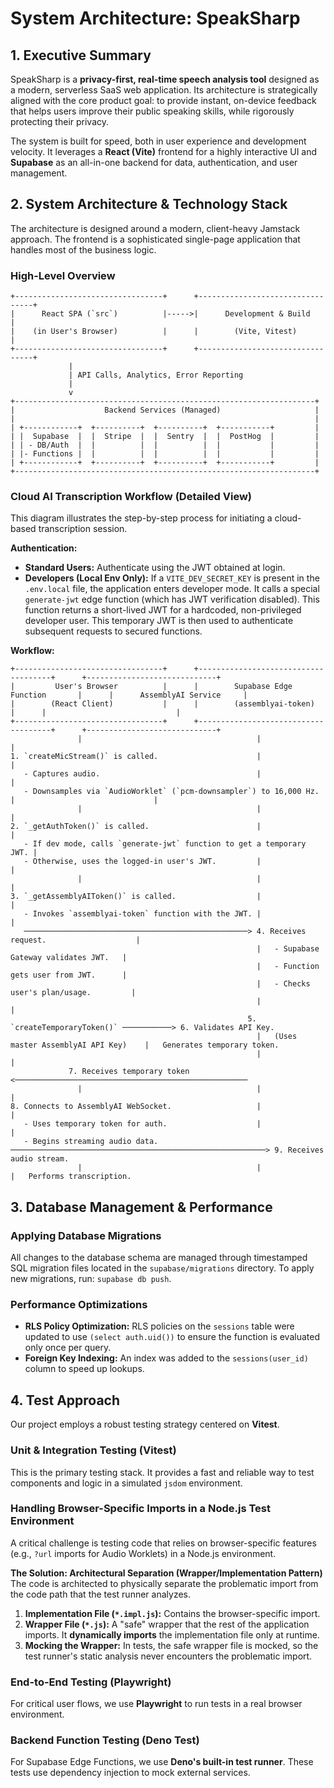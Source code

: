 # System Architecture: SpeakSharp

## 1. Executive Summary

SpeakSharp is a **privacy-first, real-time speech analysis tool** designed as a modern, serverless SaaS web application. Its architecture is strategically aligned with the core product goal: to provide instant, on-device feedback that helps users improve their public speaking skills, while rigorously protecting their privacy.

The system is built for speed, both in user experience and development velocity. It leverages a **React (Vite)** frontend for a highly interactive UI and **Supabase** as an all-in-one backend for data, authentication, and user management.

## 2. System Architecture & Technology Stack

The architecture is designed around a modern, client-heavy Jamstack approach. The frontend is a sophisticated single-page application that handles most of the business logic.

### High-Level Overview
```text
+---------------------------------+      +---------------------------------+
|      React SPA (`src`)          |----->|      Development & Build        |
|    (in User's Browser)          |      |        (Vite, Vitest)           |
+---------------------------------+      +---------------------------------+
             |
             | API Calls, Analytics, Error Reporting
             |
             v
+-------------------------------------------------------------------+
|                    Backend Services (Managed)                     |
|                                                                   |
| +------------+  +----------+  +----------+  +-----------+         |
| |  Supabase  |  |  Stripe  |  |  Sentry  |  |  PostHog  |         |
| | - DB/Auth  |  |          |  |          |  |           |         |
| |- Functions |  |          |  |          |  |           |         |
| +------------+  +----------+  +----------+  +-----------+         |
+-------------------------------------------------------------------+
```

### Cloud AI Transcription Workflow (Detailed View)
This diagram illustrates the step-by-step process for initiating a cloud-based transcription session.

**Authentication:**
- **Standard Users:** Authenticate using the JWT obtained at login.
- **Developers (Local Env Only):** If a `VITE_DEV_SECRET_KEY` is present in the `.env.local` file, the application enters developer mode. It calls a special `generate-jwt` edge function (which has JWT verification disabled). This function returns a short-lived JWT for a hardcoded, non-privileged developer user. This temporary JWT is then used to authenticate subsequent requests to secured functions.

**Workflow:**
```text
+---------------------------------+      +-------------------------------------+      +-----------------------------+
|         User's Browser          |      |        Supabase Edge Function       |      |      AssemblyAI Service     |
|        (React Client)           |      |        (assemblyai-token)           |      |                             |
+---------------------------------+      +-------------------------------------+      +-----------------------------+
               |                                       |                                       |
1. `createMicStream()` is called.                      |                                       |
   - Captures audio.                                   |                                       |
   - Downsamples via `AudioWorklet` (`pcm-downsampler`) to 16,000 Hz. |                               |
               |                                       |                                       |
2. `_getAuthToken()` is called.                        |                                       |
   - If dev mode, calls `generate-jwt` function to get a temporary JWT. |
   - Otherwise, uses the logged-in user's JWT.         |                                       |
               |                                       |                                       |
3. `_getAssemblyAIToken()` is called.                  |                                       |
   - Invokes `assemblyai-token` function with the JWT. |                                       |
   ──────────────────────────────────────────────────> 4. Receives request.                    |
                                                       |   - Supabase Gateway validates JWT.   |
                                                       |   - Function gets user from JWT.      |
                                                       |   - Checks user's plan/usage.         |
                                                       |                                       |
                                                     5. `createTemporaryToken()` ───────────> 6. Validates API Key.
                                                       |   (Uses master AssemblyAI API Key)    |   Generates temporary token.
                                                       |                                       |
             7. Receives temporary token <────────────────────────────────────────────────────
               |                                       |                                       |
8. Connects to AssemblyAI WebSocket.                   |                                       |
   - Uses temporary token for auth.                    |                                       |
   - Begins streaming audio data.  ─────────────────────────────────────────────────────────> 9. Receives audio stream.
               |                                       |                                       |   Performs transcription.
```

## 3. Database Management & Performance

### Applying Database Migrations
All changes to the database schema are managed through timestamped SQL migration files located in the `supabase/migrations` directory. To apply new migrations, run: `supabase db push`.

### Performance Optimizations
- **RLS Policy Optimization:** RLS policies on the `sessions` table were updated to use `(select auth.uid())` to ensure the function is evaluated only once per query.
- **Foreign Key Indexing:** An index was added to the `sessions(user_id)` column to speed up lookups.

## 4. Test Approach

Our project employs a robust testing strategy centered on **Vitest**.

### Unit & Integration Testing (Vitest)
This is the primary testing stack. It provides a fast and reliable way to test components and logic in a simulated `jsdom` environment.

### Handling Browser-Specific Imports in a Node.js Test Environment
A critical challenge is testing code that relies on browser-specific features (e.g., `?url` imports for Audio Worklets) in a Node.js environment.

**The Solution: Architectural Separation (Wrapper/Implementation Pattern)**
The code is architected to physically separate the problematic import from the code path that the test runner analyzes.
1.  **Implementation File (`*.impl.js`):** Contains the browser-specific import.
2.  **Wrapper File (`*.js`):** A "safe" wrapper that the rest of the application imports. It **dynamically imports** the implementation file only at runtime.
3.  **Mocking the Wrapper:** In tests, the safe wrapper file is mocked, so the test runner's static analysis never encounters the problematic import.

### End-to-End Testing (Playwright)
For critical user flows, we use **Playwright** to run tests in a real browser environment.

### Backend Function Testing (Deno Test)
For Supabase Edge Functions, we use **Deno's built-in test runner**. These tests use dependency injection to mock external services.
